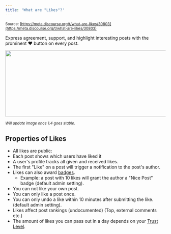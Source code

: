 ```yaml
---
title: 'What are "Likes"?'
---
```


<small class="documentation-source">Source: [https://meta.discourse.org/t/what-are-likes/30803](https://meta.discourse.org/t/what-are-likes/30803)</small>

Express agreement, support, and highlight interesting posts with the prominent ❤ button on every post.

<img src="//discourse-meta.s3-us-west-1.amazonaws.com/original/3X/4/7/473eec77eeafa15d320e6a947657e840c59786ad.png" width="634" height="208"> 

<small>*Will update image once 1.4 goes stable.*</small>

## Properties of Likes

- All likes are public:
 - Each post shows which users have liked it
 - A user's profile tracks all given and received likes.
- The first "Like" on a post will trigger a notification to the post's author.
- Likes can also award [badges](#).
   - Example: a post with 10 likes will grant the author a "Nice Post" badge (default admin setting).
- You can not like your own post.
- You can only like a post once.
- You can only undo a like within 10 minutes after submitting the like. (default admin setting).
- Likes affect post rankings (undocumented) (Top, external comments etc.)
- The amount of likes you can pass out in a day depends on your [Trust Level]().

